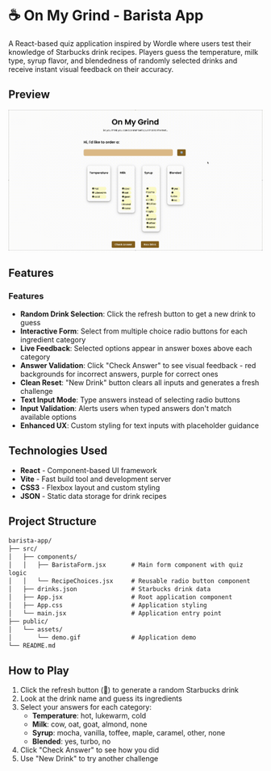 # ☕ On My Grind - Barista App

A React-based quiz application inspired by Wordle where users test their knowledge of Starbucks drink recipes. Players guess the temperature, milk type, syrup flavor, and blendedness of randomly selected drinks and receive instant visual feedback on their accuracy.

## Preview

<img src="./public/preview.gif" alt="App Preview" width="850"/>

## Features

### Features
- **Random Drink Selection**: Click the refresh button to get a new drink to guess
- **Interactive Form**: Select from multiple choice radio buttons for each ingredient category
- **Live Feedback**: Selected options appear in answer boxes above each category
- **Answer Validation**: Click "Check Answer" to see visual feedback - red backgrounds for incorrect answers, purple for correct ones
- **Clean Reset**: "New Drink" button clears all inputs and generates a fresh challenge
- **Text Input Mode**: Type answers instead of selecting radio buttons
- **Input Validation**: Alerts users when typed answers don't match available options
- **Enhanced UX**: Custom styling for text inputs with placeholder guidance

## Technologies Used

- **React** - Component-based UI framework
- **Vite** - Fast build tool and development server
- **CSS3** - Flexbox layout and custom styling
- **JSON** - Static data storage for drink recipes

## Project Structure

```
barista-app/
├── src/
│   ├── components/
│   │   ├── BaristaForm.jsx       # Main form component with quiz logic
│   │   └── RecipeChoices.jsx     # Reusable radio button component
│   ├── drinks.json               # Starbucks drink data
│   ├── App.jsx                   # Root application component
│   ├── App.css                   # Application styling
│   └── main.jsx                  # Application entry point
├── public/
│   └── assets/
│       └── demo.gif              # Application demo
└── README.md
```

## How to Play

1. Click the refresh button (🔄) to generate a random Starbucks drink
2. Look at the drink name and guess its ingredients
3. Select your answers for each category:
   - **Temperature**: hot, lukewarm, cold
   - **Milk**: cow, oat, goat, almond, none
   - **Syrup**: mocha, vanilla, toffee, maple, caramel, other, none
   - **Blended**: yes, turbo, no
4. Click "Check Answer" to see how you did
5. Use "New Drink" to try another challenge